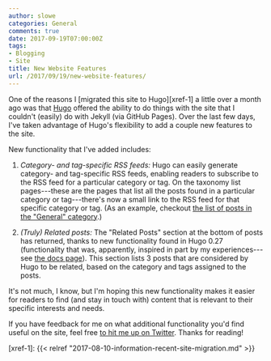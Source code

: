 ```yaml
---
author: slowe
categories: General
comments: true
date: 2017-09-19T07:00:00Z
tags:
- Blogging
- Site
title: New Website Features
url: /2017/09/19/new-website-features/
---
```


One of the reasons I [migrated this site to Hugo][xref-1] a little over a month ago was that [Hugo][link-3] offered the ability to do things with the site that I couldn't (easily) do with Jekyll (via GitHub Pages). Over the last few days, I've taken advantage of Hugo's flexibility to add a couple new features to the site.<!--more-->

New functionality that I've added includes:

1. _Category- and tag-specific RSS feeds:_ Hugo can easily generate category- and tag-specific RSS feeds, enabling readers to subscribe to the RSS feed for a particular category or tag. On the taxonomy list pages---these are the pages that list all the posts found in a particular category or tag---there's now a small link to the RSS feed for that specific category or tag. (As an example, checkout [the list of posts in the "General" category][link-1].)

2. _(Truly) Related posts:_ The "Related Posts" section at the bottom of posts has returned, thanks to new functionality found in Hugo 0.27 (functionality that was, apparently, inspired in part by my experiences---see [the docs page][link-2]). This section lists 3 posts that are considered by Hugo to be related, based on the category and tags assigned to the posts.

It's not much, I know, but I'm hoping this new functionality makes it easier for readers to find (and stay in touch with) content that is relevant to their specific interests and needs.

If you have feedback for me on what additional functionality you'd find useful on the site, feel free [to hit me up on Twitter][link-4]. Thanks for reading!



[link-1]: /categories/general/
[link-2]: https://gohugo.io/content-management/related/#performance-considerations
[link-3]: https://gohugo.io/
[link-4]: https://twitter.com/scott_lowe
[xref-1]: {{< relref "2017-08-10-information-recent-site-migration.md" >}}
